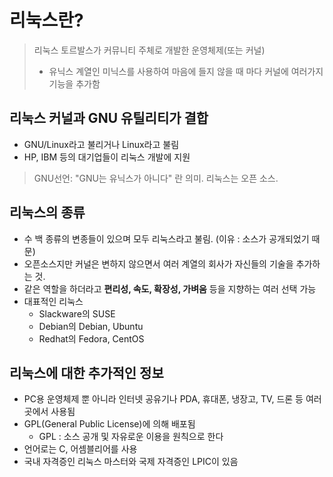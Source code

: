 # 리눅스란?
> 리눅스 토르발스가 커뮤니티 주체로 개발한 운영체제(또는 커널)
> * 유닉스 계열인 미닉스를 사용하여 마음에 들지 않을 때 마다 커널에 여러가지 기능을 추가함

## 리눅스 커널과 GNU 유틸리티가 결합
* GNU/Linux라고 불리거나 Linux라고 불림
* HP, IBM 등의 대기업들이 리눅스 개발에 지원
> GNU선언: "GNU는 유닉스가 아니다" 란 의미. 리눅스는 오픈 소스.

## 리눅스의 종류
* 수 백 종류의 변종들이 있으며 모두 리눅스라고 불림. (이유 : 소스가 공개되었기 때문)
* 오픈소스지만 커널은 변하지 않으면서 여러 계열의 회사가 자신들의 기술을 추가하는 것.
* 같은 역할을 하더라고 **편리성, 속도, 확장성, 가벼움** 등을 지향하는 여러 선택 가능
* 대표적인 리눅스
  * Slackware의 SUSE
  * Debian의 Debian, Ubuntu
  * Redhat의 Fedora, CentOS

## 리눅스에 대한 추가적인 정보
* PC용 운영체제 뿐 아니라 인터넷 공유기나 PDA, 휴대폰, 냉장고, TV, 드론 등 여러 곳에서 사용됨
* GPL(General Public License)에 의해 배포됨
  * GPL : 소스 공개 및 자유로운 이용을 원칙으로 한다
* 언어로는 C, 어셈블리어를 사용
* 국내 자격증인 리눅스 마스터와 국제 자격증인 LPIC이 있음
